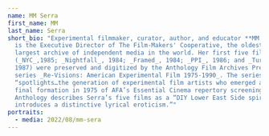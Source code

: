 ```yaml
---
name: MM Serra
first_name: MM
last_name: Serra
short_bio: "Experimental filmmaker, curator, author, and educator **MM Serra**
  is the Executive Director of The Film-Makers' Cooperative, the oldest and
  largest archive of independent media in the world. Her first five films
  (_NYC_,1985; _Nightfall_, 1984; _Framed_, 1984; _PPI_, 1986; and _Turner_,
  1987) were preserved and digitized by the Anthology Film Archives Preservation
  series _Re-Visions: American Experimental Film 1975-1990_. The series
  “spotlights…the generation of experimental film artists who emerged after the
  final formation in 1975 of AFA’s Essential Cinema repertory screening cycle.”
  Anthology describes Serra’s five films as a “DIY Lower East Side spirit, but
  introduces a distinctive lyrical eroticism.”"
portraits:
  - media: 2022/08/mm-sera
---
```

